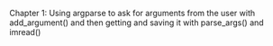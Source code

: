 Chapter 1: Using argparse to ask for arguments from the user with add_argument() and then getting and saving it with parse_args() and imread()
